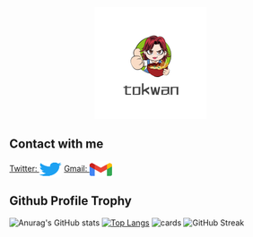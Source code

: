 

<p align="center">
  <img width="200" src=./README.assets/logo_20221212_uugai.com-1670815490572.png />

## Contact with me

<a href="https://twitter.com/begetbegot" target="blank">Twitter: <img align="center" src="README.assets\twitter-3.svg" alt="Medium" height="30" width="40" /></a>        <a href="mailto:ltokwan@163.com">Gmail: <img align="center" src="README.assets\official-gmail-icon-2020-.svg" alt="Medium" height="30" width="40" /></a>



<h2> Github Profile Trophy</h2>

![Anurag's GitHub stats](https://github-readme-stats.vercel.app/api?username=Leetungkwan&show_icons=true&theme=synthwave&show_owner)
[![Top Langs](https://github-readme-stats.vercel.app/api/top-langs/?username=Leetungkwan&layout=compact)](https://github.com/anuraghazra/github-readme-stats)
![cards](https://github-profile-summary-cards.vercel.app/api/cards/profile-details?username=Leetungkwan&theme=vue)
![GitHub Streak](https://github-readme-streak-stats.herokuapp.com?user=Leetungkwan&theme=neon-palenight&hide_border=true)
